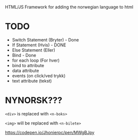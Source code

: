 HTML/JS Framework for adding the norwegian language to html


# TODO

- Switch Statement (Bryter) - Done
- If Statement (Hvis) - DONE
- Else Statement (Eller)
- Bind - Done
- for each loop (For hver)
- bind to attribute 
- data attribute
- events (on click/ved trykk)
- text attribute (tekst)


# NYNORSK???

`<div>` is replaced with `<n-boks>`

`<img>` will be replaced with `<n-bilete>`


https://codepen.io/Jhonierpc/pen/MWgBJpy